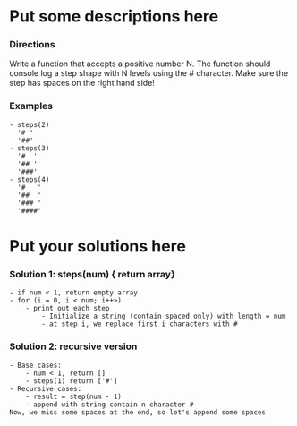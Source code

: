 
# Put some descriptions here 
### Directions
Write a function that accepts a positive number N.
The function should console log a step shape
with N levels using the # character.  Make sure the
step has spaces on the right hand side!
### Examples
    - steps(2)
      '# '
      '##'
    - steps(3)
      '#  '
      '## '
      '###'
    - steps(4)
      '#   '
      '##  '
      '### '
      '####'
# Put your solutions here
### Solution 1: steps(num) { return array}
    - if num < 1, return empty array
    - for (i = 0, i < num; i++>)
        - print out each step
            - Initialize a string (contain spaced only) with length = num
            - at step i, we replace first i characters with #
### Solution 2: recursive version
    - Base cases:
        - num < 1, return [] 
        - steps(1) return ['#']
    - Recursive cases:
        - result = step(num - 1)
        - append with string contain n character #
    Now, we miss some spaces at the end, so let's append some spaces
    